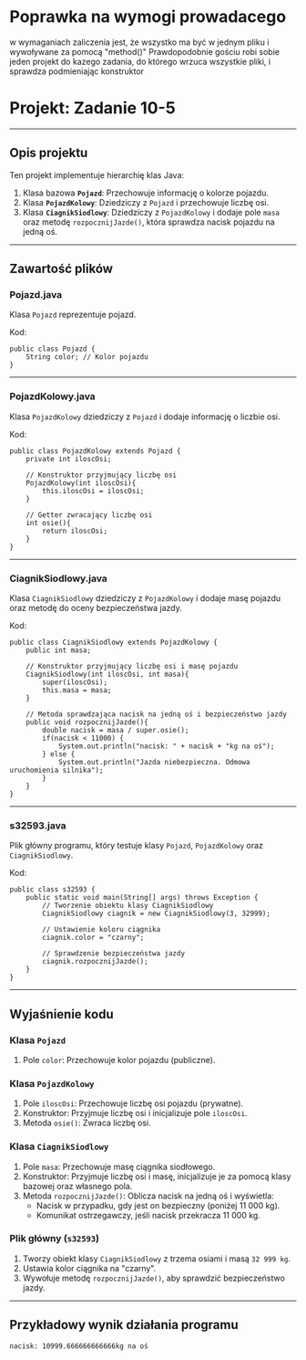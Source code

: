# Poprawka na wymogi prowadacego

w wymaganiach zaliczenia jest, że wszystko ma być w jednym pliku i wywoływane za pomocą "method()"
Prawdopodobnie gościu robi sobie jeden projekt do kazego zadania, do którego wrzuca wszystkie pliki, i sprawdza podmieniając konstruktor


# Projekt: Zadanie 10-5

---

## Opis projektu
Ten projekt implementuje hierarchię klas Java:
1. Klasa bazowa **`Pojazd`**: Przechowuje informację o kolorze pojazdu.
2. Klasa **`PojazdKolowy`**: Dziedziczy z `Pojazd` i przechowuje liczbę osi.
3. Klasa **`CiagnikSiodlowy`**: Dziedziczy z `PojazdKolowy` i dodaje pole `masa` oraz metodę `rozpocznijJazde()`, która sprawdza nacisk pojazdu na jedną oś.

---

## Zawartość plików

### Pojazd.java
Klasa `Pojazd` reprezentuje pojazd.

Kod:
```
public class Pojazd {
    String color; // Kolor pojazdu
}
```
---

### PojazdKolowy.java
Klasa `PojazdKolowy` dziedziczy z `Pojazd` i dodaje informację o liczbie osi.

Kod:
```
public class PojazdKolowy extends Pojazd {
    private int iloscOsi;

    // Konstruktor przyjmujący liczbę osi
    PojazdKolowy(int iloscOsi){
        this.iloscOsi = iloscOsi;
    }

    // Getter zwracający liczbę osi
    int osie(){
        return iloscOsi;
    }
}
```
---

### CiagnikSiodlowy.java
Klasa `CiagnikSiodlowy` dziedziczy z `PojazdKolowy` i dodaje masę pojazdu oraz metodę do oceny bezpieczeństwa jazdy.

Kod:
```
public class CiagnikSiodlowy extends PojazdKolowy {
    public int masa;

    // Konstruktor przyjmujący liczbę osi i masę pojazdu
    CiagnikSiodlowy(int iloscOsi, int masa){
        super(iloscOsi);
        this.masa = masa;
    }

    // Metoda sprawdzająca nacisk na jedną oś i bezpieczeństwo jazdy
    public void rozpocznijJazde(){
        double nacisk = masa / super.osie();
        if(nacisk < 11000) {
            System.out.println("nacisk: " + nacisk + "kg na oś");
        } else {
            System.out.println("Jazda niebezpieczna. Odmowa uruchomienia silnika");
        }
    }
}
```
---

### s32593.java
Plik główny programu, który testuje klasy `Pojazd`, `PojazdKolowy` oraz `CiagnikSiodlowy`.

Kod:
```
public class s32593 {
    public static void main(String[] args) throws Exception {
        // Tworzenie obiektu klasy CiagnikSiodlowy
        CiagnikSiodlowy ciagnik = new CiagnikSiodlowy(3, 32999);

        // Ustawienie koloru ciągnika
        ciagnik.color = "czarny";

        // Sprawdzenie bezpieczeństwa jazdy
        ciagnik.rozpocznijJazde();
    }
}
```
---

## Wyjaśnienie kodu

### Klasa `Pojazd`
1. Pole `color`: Przechowuje kolor pojazdu (publiczne).

### Klasa `PojazdKolowy`
1. Pole `iloscOsi`: Przechowuje liczbę osi pojazdu (prywatne).
2. Konstruktor: Przyjmuje liczbę osi i inicjalizuje pole `iloscOsi`.
3. Metoda `osie()`: Zwraca liczbę osi.

### Klasa `CiagnikSiodlowy`
1. Pole `masa`: Przechowuje masę ciągnika siodłowego.
2. Konstruktor: Przyjmuje liczbę osi i masę, inicjalizuje je za pomocą klasy bazowej oraz własnego pola.
3. Metoda `rozpocznijJazde()`: Oblicza nacisk na jedną oś i wyświetla:
   - Nacisk w przypadku, gdy jest on bezpieczny (poniżej 11 000 kg).
   - Komunikat ostrzegawczy, jeśli nacisk przekracza 11 000 kg.

### Plik główny (`s32593`)
1. Tworzy obiekt klasy `CiagnikSiodlowy` z trzema osiami i masą `32 999 kg`.
2. Ustawia kolor ciągnika na "czarny".
3. Wywołuje metodę `rozpocznijJazde()`, aby sprawdzić bezpieczeństwo jazdy.

---

## Przykładowy wynik działania programu
```
nacisk: 10999.666666666666kg na oś
```
